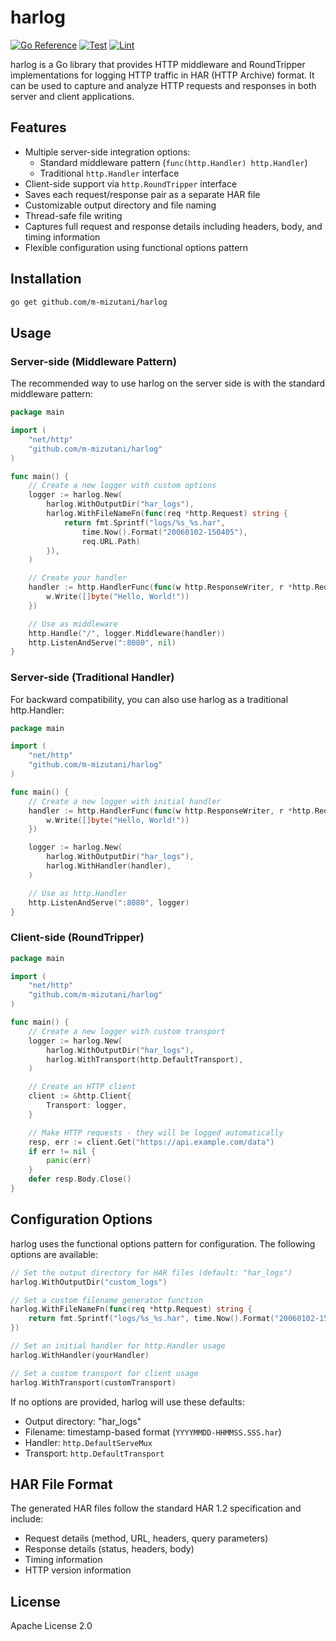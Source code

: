 # harlog

[![Go Reference](https://pkg.go.dev/badge/github.com/m-mizutani/harlog.svg)](https://pkg.go.dev/github.com/m-mizutani/harlog)
[![Test](https://github.com/m-mizutani/harlog/actions/workflows/test.yml/badge.svg)](https://github.com/m-mizutani/harlog/actions/workflows/test.yml)
[![Lint](https://github.com/m-mizutani/harlog/actions/workflows/lint.yml/badge.svg)](https://github.com/m-mizutani/harlog/actions/workflows/lint.yml)

harlog is a Go library that provides HTTP middleware and RoundTripper implementations for logging HTTP traffic in HAR (HTTP Archive) format. It can be used to capture and analyze HTTP requests and responses in both server and client applications.

## Features

- Multiple server-side integration options:
  - Standard middleware pattern (`func(http.Handler) http.Handler`)
  - Traditional `http.Handler` interface
- Client-side support via `http.RoundTripper` interface
- Saves each request/response pair as a separate HAR file
- Customizable output directory and file naming
- Thread-safe file writing
- Captures full request and response details including headers, body, and timing information
- Flexible configuration using functional options pattern

## Installation

```bash
go get github.com/m-mizutani/harlog
```

## Usage

### Server-side (Middleware Pattern)

The recommended way to use harlog on the server side is with the standard middleware pattern:

```go
package main

import (
    "net/http"
    "github.com/m-mizutani/harlog"
)

func main() {
    // Create a new logger with custom options
    logger := harlog.New(
        harlog.WithOutputDir("har_logs"),
        harlog.WithFileNameFn(func(req *http.Request) string {
            return fmt.Sprintf("logs/%s_%s.har",
                time.Now().Format("20060102-150405"),
                req.URL.Path)
        }),
    )

    // Create your handler
    handler := http.HandlerFunc(func(w http.ResponseWriter, r *http.Request) {
        w.Write([]byte("Hello, World!"))
    })

    // Use as middleware
    http.Handle("/", logger.Middleware(handler))
    http.ListenAndServe(":8080", nil)
}
```

### Server-side (Traditional Handler)

For backward compatibility, you can also use harlog as a traditional http.Handler:

```go
package main

import (
    "net/http"
    "github.com/m-mizutani/harlog"
)

func main() {
    // Create a new logger with initial handler
    handler := http.HandlerFunc(func(w http.ResponseWriter, r *http.Request) {
        w.Write([]byte("Hello, World!"))
    })

    logger := harlog.New(
        harlog.WithOutputDir("har_logs"),
        harlog.WithHandler(handler),
    )

    // Use as http.Handler
    http.ListenAndServe(":8080", logger)
}
```

### Client-side (RoundTripper)

```go
package main

import (
    "net/http"
    "github.com/m-mizutani/harlog"
)

func main() {
    // Create a new logger with custom transport
    logger := harlog.New(
        harlog.WithOutputDir("har_logs"),
        harlog.WithTransport(http.DefaultTransport),
    )

    // Create an HTTP client
    client := &http.Client{
        Transport: logger,
    }

    // Make HTTP requests - they will be logged automatically
    resp, err := client.Get("https://api.example.com/data")
    if err != nil {
        panic(err)
    }
    defer resp.Body.Close()
}
```

## Configuration Options

harlog uses the functional options pattern for configuration. The following options are available:

```go
// Set the output directory for HAR files (default: "har_logs")
harlog.WithOutputDir("custom_logs")

// Set a custom filename generator function
harlog.WithFileNameFn(func(req *http.Request) string {
    return fmt.Sprintf("logs/%s_%s.har", time.Now().Format("20060102-150405"), req.URL.Path)
})

// Set an initial handler for http.Handler usage
harlog.WithHandler(yourHandler)

// Set a custom transport for client usage
harlog.WithTransport(customTransport)
```

If no options are provided, harlog will use these defaults:
- Output directory: "har_logs"
- Filename: timestamp-based format (`YYYYMMDD-HHMMSS.SSS.har`)
- Handler: `http.DefaultServeMux`
- Transport: `http.DefaultTransport`

## HAR File Format

The generated HAR files follow the standard HAR 1.2 specification and include:

- Request details (method, URL, headers, query parameters)
- Response details (status, headers, body)
- Timing information
- HTTP version information

## License

Apache License 2.0
